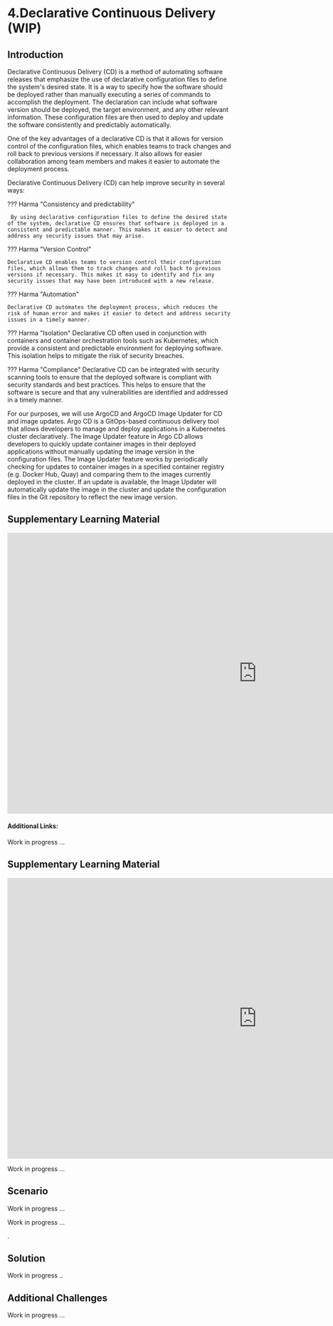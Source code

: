 # 4.Declarative Continuous Delivery (WIP)


## Introduction

Declarative Continuous Delivery (CD) is a method of automating software releases that emphasize the use of declarative configuration files to define the system's desired state.  It is a way to specify how the software should be deployed rather than manually executing a series of commands to accomplish the deployment.  The declaration can include what software version should be deployed, the target environment, and any other relevant information.  These configuration files are then used to deploy and update the software consistently and predictably automatically.

One of the key advantages of a declarative CD is that it allows for version control of the configuration files, which enables teams to track changes and roll back to previous versions if necessary.  It also allows for easier collaboration among team members and makes it easier to automate the deployment process.

Declarative Continuous Delivery (CD) can help improve security in several ways:

??? Harma "Consistency and predictability"

     By using declarative configuration files to define the desired state of the system, declarative CD ensures that software is deployed in a consistent and predictable manner. This makes it easier to detect and address any security issues that may arise.

??? Harma "Version Control"

    Declarative CD enables teams to version control their configuration files, which allows them to track changes and roll back to previous versions if necessary. This makes it easy to identify and fix any security issues that may have been introduced with a new release.

??? Harma "Automation" 

    Declarative CD automates the deployment process, which reduces the risk of human error and makes it easier to detect and address security issues in a timely manner.

??? Harma "Isolation"
    Declarative CD often used in conjunction with containers and container orchestration tools such as Kubernetes, which provide a consistent and predictable environment for deploying software. This isolation helps to mitigate the risk of security breaches.

??? Harma "Compliance"
    Declarative CD can be integrated with security scanning tools to ensure that the deployed software is compliant with security standards and best practices. This helps to ensure that the software is secure and that any vulnerabilities are identified and addressed in a timely manner.

For our purposes, we will use ArgoCD and ArgoCD Image Updater for CD and image updates.  Argo CD is a GitOps-based continuous delivery tool that allows developers to manage and deploy applications in a Kubernetes cluster declaratively.  The Image Updater feature in Argo CD allows developers to quickly update container images in their deployed applications without manually updating the image version in the configuration files.  The Image Updater feature works by periodically checking for updates to container images in a specified container registry (e.g. Docker Hub, Quay) and comparing them to the images currently deployed in the cluster.  If an update is available, the Image Updater will automatically update the image in the cluster and update the configuration files in the Git repository to reflect the new image version.


## Supplementary Learning Material

<iframe width="1120" height="630" src="https://www.youtube.com/embed/fQ9846hRiFo" title="YouTube video player" frameborder="0" allow="accelerometer; autoplay; clipboard-write; encrypted-media; gyroscope; picture-in-picture; web-share" allowfullscreen></iframe>

#### Additional Links:

Work in progress ...


## Supplementary Learning Material

<iframe width="1120" height="630" src="https://www.youtube.com/embed/M_-r6vUKevQ" title="YouTube video player" frameborder="0" allow="accelerometer; autoplay; clipboard-write; encrypted-media; gyroscope; picture-in-picture; web-share" allowfullscreen></iframe>



Work in progress ...


## Scenario

Work in progress ...

Work in progress ...

.
## Solution 

Work in progress ..



## Additional Challenges

Work in progress ...
